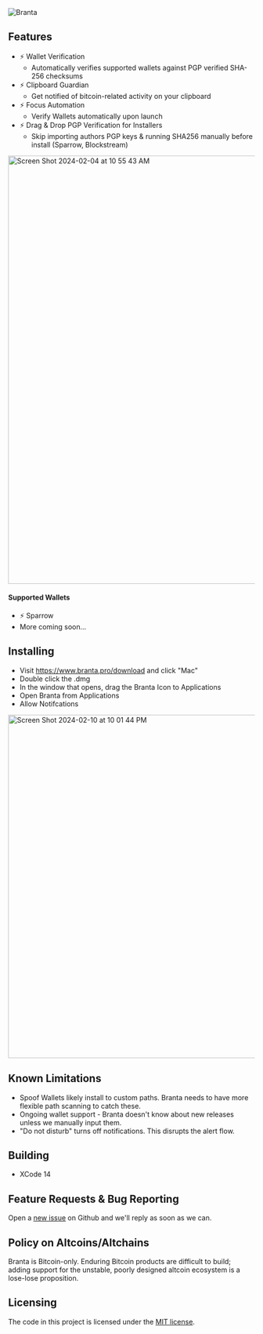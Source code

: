 <picture>
  <source media="(prefers-color-scheme: dark)" srcset="branta/Assets.xcassets/goldwhitecropped.imageset/goldwhitecropped.png">
  <source media="(prefers-color-scheme: light)" srcset="branta/Assets.xcassets/goldblackcropped.imageset/goldblackcropped.jpeg">
  <img alt="Branta" src="Branta/Assets/goldblackcropped.jpg">
</picture>

## Features
 - ⚡️ Wallet Verification
   - Automatically verifies supported wallets against PGP verified SHA-256 checksums
 - ⚡️ Clipboard Guardian
   - Get notified of bitcoin-related activity on your clipboard
 - ⚡️ Focus Automation
   - Verify Wallets automatically upon launch
 - ⚡️ Drag & Drop PGP Verification for Installers
   - Skip importing authors PGP keys & running SHA256 manually before install (Sparrow, Blockstream)
  
  <img width="873" alt="Screen Shot 2024-02-04 at 10 55 43 AM" src="https://github.com/BrantaOps/branta-mac/assets/74844722/75644c8e-591e-4871-a48c-161a4f9ae209">


#### Supported Wallets
- ⚡️ Sparrow
- More coming soon...

## Installing

- Visit https://www.branta.pro/download and click "Mac"
- Double click the .dmg
- In the window that opens, drag the Branta Icon to Applications
- Open Branta from Applications
- Allow Notifcations
<img width="700" alt="Screen Shot 2024-02-10 at 10 01 44 PM" src="https://github.com/BrantaOps/branta-mac/assets/74844722/2d678f46-ffd5-4362-8f59-302b740c5b20">


## Known Limitations

- Spoof Wallets likely install to custom paths. Branta needs to have more flexible path scanning to catch these.
- Ongoing wallet support - Branta doesn't know about new releases unless we manually input them.
- "Do not disturb" turns off notifications. This disrupts the alert flow.


## Building
- XCode 14

## Feature Requests & Bug Reporting

Open a [new issue](https://github.com/BrantaOps/branta-mac/issues/new) on Github and we'll reply as soon as we can.

## Policy on Altcoins/Altchains

Branta is Bitcoin-only. Enduring Bitcoin products are difficult to build; adding support for the unstable, poorly designed altcoin ecosystem is a lose-lose proposition.

## Licensing

The code in this project is licensed under the [MIT license](LICENSE).
